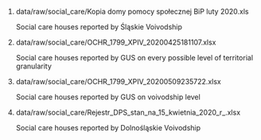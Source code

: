 1. data/raw/social_care/Kopia domy pomocy społecznej BiP luty 2020.xls

    Social care houses reported by Śląskie Voivodship 

2. data/raw/social_care/OCHR_1799_XPIV_20200425181107.xlsx

    Social care houses reported by GUS on every possible level of territorial granularity

3. data/raw/social_care/OCHR_1799_XPIV_20200509235722.xlsx
    
    Social care houses reported by GUS on voivodship level

4. data/raw/social_care/Rejestr_DPS_stan_na_15_kwietnia_2020_r_.xlsx

    Social care houses reported by Dolnośląskie Voivodship